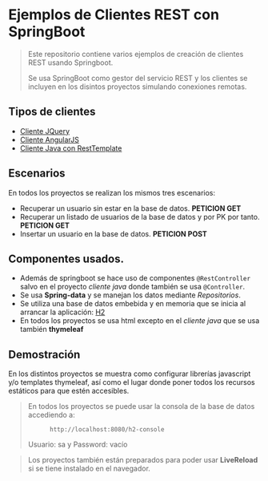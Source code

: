 # Ejemplos de Clientes REST con SpringBoot

> Este repositorio contiene varios ejemplos de creación de clientes REST usando Springboot.
> 
> Se usa SpringBoot como gestor del servicio REST y los clientes se incluyen en los disintos proyectos simulando conexiones remotas.

## Tipos de clientes

- [Cliente JQuery](ejemplo-jquery/README.md)
- [Cliente AngularJS](ejemplo-angular/README.md)
- [Cliente Java con RestTemplate](ejemplo-restTemplate/README.md)

## Escenarios

En todos los proyectos se realizan los mismos tres escenarios:

- Recuperar un usuario sin estar en la base de datos. __PETICION GET__
- Recuperar un listado de usuarios de la base de datos y por PK por tanto. __PETICION GET__
- Insertar un usuario en la base de datos. __PETICION POST__

## Componentes usados.

- Además de springboot se hace uso de componentes `@RestController` salvo en el proyecto _cliente java_ donde también se usa `@Controller`.
- Se usa __Spring-data__ y se manejan los datos mediante _Repositorios_.
- Se utiliza una base de datos embebida y en memoria que se inicia al arrancar la aplicación: [H2](http://www.h2database.com/html/main.html)
- En todos los proyectos se usa html excepto en el _cliente java_ que se usa también __thymeleaf__

## Demostración

En los distintos proyectos se muestra como configurar librerías javascript y/o templates thymeleaf, así como el lugar donde poner todos los recursos estáticos para que estén accesibles.

> En todos los proyectos se puede usar la consola de la base de datos accediendo a:
> 
>           http://localhost:8080/h2-console
> 
>   Usuario: sa y Password: vacío

> Los proyectos también están preparados para poder usar __LiveReload__ si se tiene instalado en el navegador.
> 





